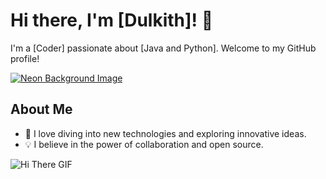 # Hi there, I'm [Dulkith]! 👋

I'm a [Coder] passionate about [Java and Python]. Welcome to my GitHub profile!

[![Neon Background Image](https://www.bing.com/th?id=OIG1.IGyFd5jt8N5CRA.IGchx&w=300)](https://example.com/your-link)


## About Me

- 🚀 I love diving into new technologies and exploring innovative ideas.
- 💡 I believe in the power of collaboration and open source.

![Hi There GIF](https://tenor.com/view/hi-hi-there-gif-16107842475380108536)

